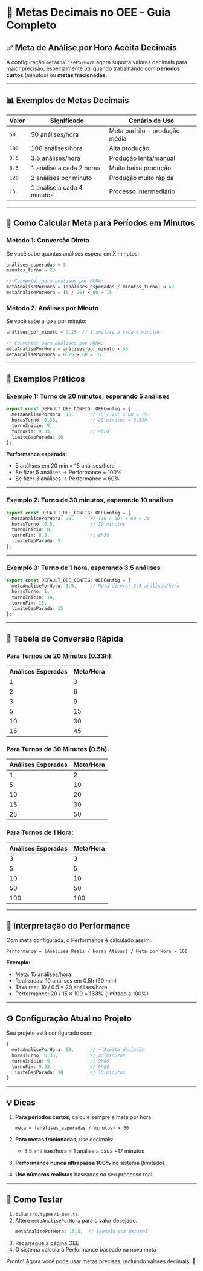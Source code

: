 # 🎯 Metas Decimais no OEE - Guia Completo

## ✅ Meta de Análise por Hora Aceita Decimais

A configuração `metaAnalisePorHora` agora suporta valores decimais para maior precisão, especialmente útil quando trabalhando com **períodos curtos** (minutos) ou **metas fracionadas**.

---

## 📊 Exemplos de Metas Decimais

| Valor | Significado | Cenário de Uso |
|-------|-------------|----------------|
| `50` | 50 análises/hora | Meta padrão - produção média |
| `100` | 100 análises/hora | Alta produção |
| `3.5` | 3.5 análises/hora | Produção lenta/manual |
| `0.5` | 1 análise a cada 2 horas | Muito baixa produção |
| `120` | 2 análises por minuto | Produção muito rápida |
| `15` | 1 análise a cada 4 minutos | Processo intermediário |

---

## 🧮 Como Calcular Meta para Períodos em Minutos

### **Método 1: Conversão Direta**

Se você sabe quantas análises espera em X minutos:

```typescript
análises_esperadas = 5
minutos_turno = 20

// Converter para análises por HORA:
metaAnalisePorHora = (análises_esperadas / minutos_turno) × 60
metaAnalisePorHora = (5 / 20) × 60 = 15
```

### **Método 2: Análises por Minuto**

Se você sabe a taxa por minuto:

```typescript
análises_por_minuto = 0.25  // 1 análise a cada 4 minutos

// Converter para análises por HORA:
metaAnalisePorHora = análises_por_minuto × 60
metaAnalisePorHora = 0.25 × 60 = 15
```

---

## 📝 Exemplos Práticos

### **Exemplo 1: Turno de 20 minutos, esperando 5 análises**

```typescript
export const DEFAULT_OEE_CONFIG: OEEConfig = {
  metaAnalisePorHora: 15,      // (5 / 20) × 60 = 15
  horasTurno: 0.33,            // 20 minutos = 0.33h
  turnoInicio: 9,
  turnoFim: 9.33,              // 9h20
  limiteGapParada: 10
};
```

**Performance esperada:**
- 5 análises em 20 min = 15 análises/hora
- Se fizer 5 análises → Performance = 100%
- Se fizer 3 análises → Performance = 60%

---

### **Exemplo 2: Turno de 30 minutos, esperando 10 análises**

```typescript
export const DEFAULT_OEE_CONFIG: OEEConfig = {
  metaAnalisePorHora: 20,      // (10 / 30) × 60 = 20
  horasTurno: 0.5,             // 30 minutos
  turnoInicio: 8,
  turnoFim: 8.5,               // 8h30
  limiteGapParada: 5
};
```

---

### **Exemplo 3: Turno de 1 hora, esperando 3.5 análises**

```typescript
export const DEFAULT_OEE_CONFIG: OEEConfig = {
  metaAnalisePorHora: 3.5,     // Meta direta: 3.5 análises/hora
  horasTurno: 1,
  turnoInicio: 14,
  turnoFim: 15,
  limiteGapParada: 15
};
```

---

## 🔢 Tabela de Conversão Rápida

### Para Turnos de 20 Minutos (0.33h):

| Análises Esperadas | Meta/Hora |
|--------------------|-----------|
| 1 | 3 |
| 2 | 6 |
| 3 | 9 |
| 5 | 15 |
| 10 | 30 |
| 15 | 45 |

### Para Turnos de 30 Minutos (0.5h):

| Análises Esperadas | Meta/Hora |
|--------------------|-----------|
| 1 | 2 |
| 5 | 10 |
| 10 | 20 |
| 15 | 30 |
| 25 | 50 |

### Para Turnos de 1 Hora:

| Análises Esperadas | Meta/Hora |
|--------------------|-----------|
| 3 | 3 |
| 5 | 5 |
| 10 | 10 |
| 50 | 50 |
| 100 | 100 |

---

## 🎯 Interpretação do Performance

Com meta configurada, o Performance é calculado assim:

```
Performance = (Análises Reais / Horas Ativas) / Meta por Hora × 100
```

**Exemplo:**
- Meta: 15 análises/hora
- Realizadas: 10 análises em 0.5h (30 min)
- Taxa real: 10 / 0.5 = 20 análises/hora
- Performance: 20 / 15 × 100 = **133%** (limitado a 100%)

---

## ⚙️ Configuração Atual no Projeto

Seu projeto está configurado com:

```typescript
{
  metaAnalisePorHora: 50,      // ← Aceita decimais
  horasTurno: 0.33,            // 20 minutos
  turnoInicio: 9,              // 9h00
  turnoFim: 9.33,              // 9h20
  limiteGapParada: 10          // 10 minutos
}
```

---

## 💡 Dicas

1. **Para períodos curtos**, calcule sempre a meta por hora:
   ```
   meta = (análises_esperadas / minutos) × 60
   ```

2. **Para metas fracionadas**, use decimais:
   - 3.5 análises/hora = 1 análise a cada ~17 minutos

3. **Performance nunca ultrapassa 100%** no sistema (limitado)

4. **Use números realistas** baseados no seu processo real

---

## 🚀 Como Testar

1. Edite `src/types/i-oee.ts`
2. Altere `metaAnalisePorHora` para o valor desejado:
   ```typescript
   metaAnalisePorHora: 15.5,  // Exemplo com decimal
   ```
3. Recarregue a página OEE
4. O sistema calculará Performance baseado na nova meta

Pronto! Agora você pode usar metas precisas, incluindo valores decimais! 🎯
